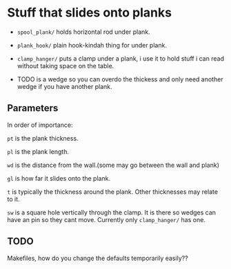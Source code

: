 # Stuff that slides onto planks

* `spool_plank/` holds horizontal rod under plank.

* `plank_hook/` plain hook-kindah thing for under plank.

* `clamp_hanger/` puts a clamp under a plank, i use it to hold stuff i can 
  read without taking space on the table.

* TODO is a wedge so you can overdo the thickess and only need another wedge if
  you have another plank.

## Parameters
In order of importance:

`pt` is the plank thickness.

`pl` is the plank length.

`wd` is the distance from the wall.(some may go between the wall and plank)

`gl` is how far it slides onto the plank.

`t` is typically the thickness around the plank. Other thicknesses may relate to
 it.

`sw` is a square hole vertically through the clamp. It is there so wedges can
have an pin so they cant move. Currently only `clamp_hanger/` has one.

## TODO
Makefiles, how do you change the defaults temporarily easily??
